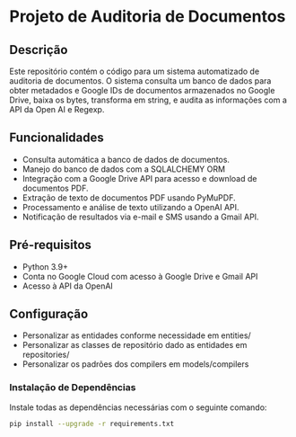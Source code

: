 # Projeto de Auditoria de Documentos

## Descrição
Este repositório contém o código para um sistema automatizado de auditoria de documentos.
O sistema consulta um banco de dados para obter metadados e Google IDs de documentos armazenados no Google Drive, baixa os bytes, transforma em string, e audita as informações com a API da Open AI e Regexp.

## Funcionalidades
- Consulta automática a banco de dados de documentos.
- Manejo do banco de dados com a SQLALCHEMY ORM
- Integração com a Google Drive API para acesso e download de documentos PDF.
- Extração de texto de documentos PDF usando PyMuPDF.
- Processamento e análise de texto utilizando a OpenAI API.
- Notificação de resultados via e-mail e SMS usando a Gmail API.

## Pré-requisitos
- Python 3.9+
- Conta no Google Cloud com acesso à Google Drive e Gmail API
- Acesso à API da OpenAI
<!-- - Instalação e Execução Ollama AI -->

## Configuração
- Personalizar as entidades conforme necessidade em entities/
- Personalizar as classes de repositório dado as entidades em repositories/
- Personalizar os padrões dos compilers em models/compilers

### Instalação de Dependências
Instale todas as dependências necessárias com o seguinte comando:
```bash
pip install --upgrade -r requirements.txt